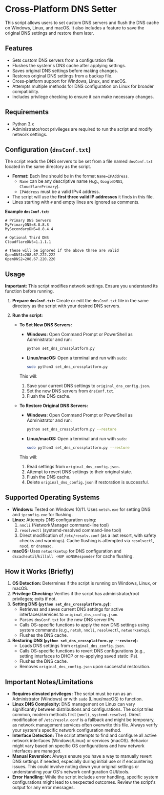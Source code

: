 # Cross-Platform DNS Setter

This script allows users to set custom DNS servers and flush the DNS cache on Windows, Linux, and macOS. It also includes a feature to save the original DNS settings and restore them later.

## Features

*   Sets custom DNS servers from a configuration file.
*   Flushes the system's DNS cache after applying settings.
*   Saves original DNS settings before making changes.
*   Restores original DNS settings from a backup file.
*   Cross-platform support for Windows, Linux, and macOS.
*   Attempts multiple methods for DNS configuration on Linux for broader compatibility.
*   Includes privilege checking to ensure it can make necessary changes.

## Requirements

*   Python 3.x
*   Administrator/root privileges are required to run the script and modify network settings.

## Configuration (`dnsConf.txt`)

The script reads the DNS servers to be set from a file named `dnsConf.txt` located in the same directory as the script.

*   **Format:** Each line should be in the format `Name=IPAddress`.
    *   `Name` can be any descriptive name (e.g., `GoogleDNS1`, `CloudflarePrimary`).
    *   `IPAddress` must be a valid IPv4 address.
*   The script will use the **first three valid IP addresses** it finds in this file.
*   Lines starting with `#` and empty lines are ignored as comments.

**Example `dnsConf.txt`:**

```
# Primary DNS Servers
MyPrimaryDNS=8.8.8.8
MySecondaryDNS=8.8.4.4

# Optional Third DNS
CloudflareDNS=1.1.1.1

# These will be ignored if the above three are valid
OpenDNS1=208.67.222.222
OpenDNS2=208.67.220.220
```

## Usage

**Important:** This script modifies network settings. Ensure you understand its function before running.

1.  **Prepare `dnsConf.txt`:** Create or edit the `dnsConf.txt` file in the same directory as the script with your desired DNS servers.
2.  **Run the script:**

    *   **To Set New DNS Servers:**
        *   **Windows:** Open Command Prompt or PowerShell as Administrator and run:
            ```bash
            python set_dns_crossplatform.py
            ```
        *   **Linux/macOS:** Open a terminal and run with `sudo`:
            ```bash
            sudo python3 set_dns_crossplatform.py
            ```
        This will:
        1.  Save your current DNS settings to `original_dns_config.json`.
        2.  Set the new DNS servers from `dnsConf.txt`.
        3.  Flush the DNS cache.

    *   **To Restore Original DNS Servers:**
        *   **Windows:** Open Command Prompt or PowerShell as Administrator and run:
            ```bash
            python set_dns_crossplatform.py --restore
            ```
        *   **Linux/macOS:** Open a terminal and run with `sudo`:
            ```bash
            sudo python3 set_dns_crossplatform.py --restore
            ```
        This will:
        1.  Read settings from `original_dns_config.json`.
        2.  Attempt to revert DNS settings to their original state.
        3.  Flush the DNS cache.
        4.  Delete `original_dns_config.json` if restoration is successful.

## Supported Operating Systems

*   **Windows:** Tested on Windows 10/11. Uses `netsh.exe` for setting DNS and `ipconfig.exe` for flushing.
*   **Linux:** Attempts DNS configuration using:
    1.  `nmcli` (NetworkManager command-line tool)
    2.  `resolvectl` (systemd-resolved command-line tool)
    3.  Direct modification of `/etc/resolv.conf` (as a last resort, with safety checks and warnings).
    Cache flushing is attempted via `resolvectl`, `nscd`, or `dnsmasq`.
*   **macOS:** Uses `networksetup` for DNS configuration and `dscacheutil`/`killall -HUP mDNSResponder` for cache flushing.

## How it Works (Briefly)

1.  **OS Detection:** Determines if the script is running on Windows, Linux, or macOS.
2.  **Privilege Checking:** Verifies if the script has administrator/root privileges; exits if not.
3.  **Setting DNS (`python set_dns_crossplatform.py`):**
    *   Retrieves and saves current DNS settings for active interfaces/services to `original_dns_config.json`.
    *   Parses `dnsConf.txt` for the new DNS server IPs.
    *   Calls OS-specific functions to apply the new DNS settings using system commands (e.g., `netsh`, `nmcli`, `resolvectl`, `networksetup`).
    *   Flushes the DNS cache.
4.  **Restoring DNS (`python set_dns_crossplatform.py --restore`):**
    *   Loads DNS settings from `original_dns_config.json`.
    *   Calls OS-specific functions to revert DNS configurations (e.g., setting interfaces to DHCP or re-applying saved static IPs).
    *   Flushes the DNS cache.
    *   Removes `original_dns_config.json` upon successful restoration.

## Important Notes/Limitations

*   **Requires elevated privileges:** The script must be run as an Administrator (Windows) or with `sudo` (Linux/macOS) to function.
*   **Linux DNS Complexity:** DNS management on Linux can vary significantly between distributions and configurations. The script tries common, modern methods first (`nmcli`, `systemd-resolve`). Direct modification of `/etc/resolv.conf` is a fallback and might be temporary, as network management services often overwrite this file. Always verify your system's specific network configuration method.
*   **Interface Detection:** The script attempts to find and configure all active network interfaces (Windows/Linux) or services (macOS). Behavior might vary based on specific OS configurations and how network interfaces are managed.
*   **Manual Reversion:** Always ensure you have a way to manually revert DNS settings if needed, especially during initial use or if encountering issues. This could involve noting down your original settings or understanding your OS's network configuration GUI/tools.
*   **Error Handling:** While the script includes error handling, specific system configurations might lead to unexpected outcomes. Review the script's output for any error messages.
